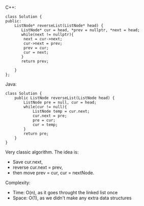 C++:
```
class Solution {
public:
    ListNode* reverseList(ListNode* head) {
       ListNode* cur = head, *prev = nullptr, *next = head;
       while(next != nullptr){
        next = cur->next;
        cur->next = prev;
        prev = cur;
        cur = next;
       }
       return prev;

    }
};
```
Java:
```
class Solution {
    public ListNode reverseList(ListNode head) {
        ListNode pre = null, cur = head;
        while(cur != null){
            ListNode temp = cur.next;
            cur.next = pre;
            pre = cur;
            cur = temp;
        }
        return pre;
    }
}
```

Very classic algorithm. The idea is:
- Save cur.next,
- reverse cur.next = prev,
- then move prev = cur, cur = nextNode.

Complexity:
- Time: O(n), as it goes throught the linked list once
- Space: O(1), as we didn't make any extra data structures
